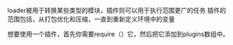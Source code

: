 loader被用于转换某些类型的模块，插件则可以用于执行范围更广的任务
插件的范围包括，从打包优化和压缩，一直到重新定义环境中的变量

想要使用一个插件，首先你需要require（）它，然后把它添加到plugins数组中。